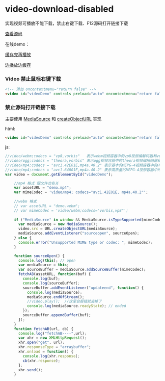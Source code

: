 # video-download-disabled

实现视频可播放不能下载，禁止右键下载、F12源码打开链接下载

[查看源码](https://github.com/itguliang/video-download-disabled)

在线demo：

[缓存完再播放](https://itguliang.github.io/video-download-disabled/playAfterBuffered.html)

[边播放边缓存](https://itguliang.github.io/video-download-disabled/playWhenBuffering.html)

### Video 禁止鼠标右键下载
```html
<!-- 添加 oncontextmenu="return false" -->
<video id="videoDemo" controls preload="auto" oncontextmenu="return false"></video>
```

### 禁止源码打开链接下载

主要使用 [MediaSource](https://developer.mozilla.org/zh-CN/docs/Web/API/MediaSource) 和 [createObjectURL](https://developer.mozilla.org/en-US/docs/Web/API/URL/createObjectURL) 实现

html:
```html
<video id="videoDemo" controls preload="auto" oncontextmenu="return false" ></video>
```
js:
```javascript
//video/webm;codecs = "vp8,vorbis"   表示webm视频容器中的vp8视频编解码器和vorbis音频编解码器3
//video/ogg;codecs = "theora,vorbis" 表示ogg视频容器中的theora视频编解码器和vorbis音频编解码器
//video/mp4;codecs = "avc1.42E01E,mp4a.40.2" 表示基本的MEPG-4视频容器中的H.264视频编解码器和ACC音频编解码器
//video/mp4;codecs = "avc1.64001E,mp4a.40.2" 表示高质量的MEPG-4视频容器中的H.264视频编解码器和ACC音频编解码器 
var video = document.getElementById("videoDemo");

    //mp4 格式 跟文件也有关
    var assetURL = "demo.mp4";
    var mimeCodec = 'video/mp4; codecs="avc1.42E01E, mp4a.40.2"';
    
    //webm 格式
    // var assetURL = "demo.webm";
    // var mimeCodec = 'video/webm;codecs="vorbis,vp8"';
    
    if ("MediaSource" in window && MediaSource.isTypeSupported(mimeCodec)) {
      var mediaSource = new MediaSource();
      video.src = URL.createObjectURL(mediaSource);
      mediaSource.addEventListener("sourceopen", sourceOpen);
    } else {
      console.error("Unsupported MIME type or codec: ", mimeCodec);
    }

    function sourceOpen() {
      console.log(this); // open
      var mediaSource = this;
      var sourceBuffer = mediaSource.addSourceBuffer(mimeCodec);
      fetchAB(assetURL, function(buf) {
        console.log(buf);
        console.log(sourceBuffer);
        sourceBuffer.addEventListener("updateend", function() {
          console.log(mediaSource);
          mediaSource.endOfStream();
          //video.play();  //这里会报错就去掉了
          console.log(mediaSource.readyState); // ended
        });
        sourceBuffer.appendBuffer(buf);
      });
    }
    function fetchAB(url, cb) {
      console.log("fetchAB----",url);
      var xhr = new XMLHttpRequest();
      xhr.open("get", url);
      xhr.responseType = "arraybuffer";
      xhr.onload = function() {
        console.log(xhr.response);
        cb(xhr.response);
      };
      xhr.send();
    }
```